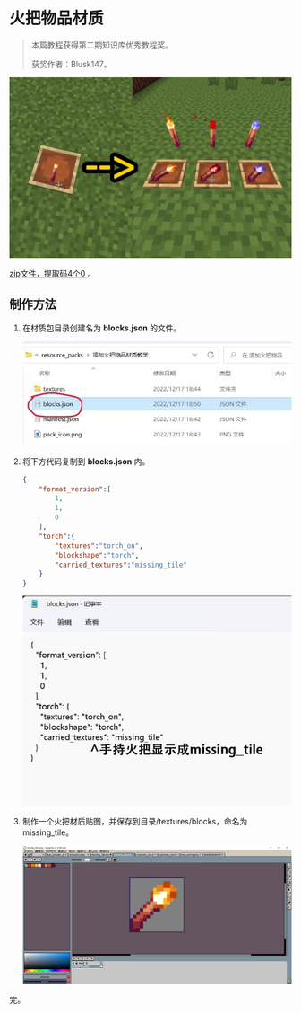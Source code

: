 # 火把物品材质

> 本篇教程获得第二期知识库优秀教程奖。
>
> 获奖作者：Blusk147。

![img](./images/3_0.png)

[zip文件，提取码4个0 ](https://pan.baidu.com/s/1mBDZZnkoiuSFslyOZOb62g?pwd=0000)。



## 制作方法

1. 在材质包目录创建名为 **blocks.json** 的文件。

   ![img](./images/3_1.png)



2. 将下方代码复制到 **blocks.json** 内。

   ```json
   {
       "format_version":[
           1,
           1,
           0
       ],
       "torch":{
           "textures":"torch_on",
           "blockshape":"torch",
           "carried_textures":"missing_tile"
       }
   }
   ```

   ![img](./images/3_2.png)



3. 制作一个火把材质贴图，并保存到目录/textures/blocks，命名为missing_tile。

   ![img](./images/3_3.png)



完。

